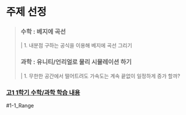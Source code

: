 주제 선정
========
> ### 수학 : 베지에 곡선   
> | 1. 내분점 구하는 공식을 이용해 베지에 곡선 그리기    
> ### 과학 : 유니티/언리얼로 물리 시뮬레이션 하기   
> | 1. 무한한 공간에서 떨어트려도 가속도는 계속 끝없이 일정하게 증가 할까?

  
 ### [고1 1학기 수학/과학 학습 내용](#..1-1_Range)
 #1-1_Range
